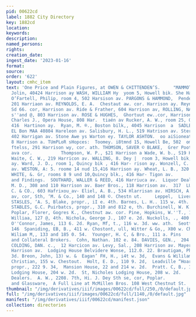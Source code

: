```yaml
---
pid: 00622cd
label: 1882 City Directory
key: 1882cd
location: 
keywords: 
description: 
named_persons: 
rights: 
creation_date: 
ingest_date: '2023-01-16'
format: 
source: 
order: '622'
layout: cmhc_item
text: 'One Price and Plain Figures, at OWEN & CHITTENDEN’S.     "MAMMOTH STOCKS,  Murphy,
  Jolin, 40424 Harrison ay WASH, WILLIAM Hy  yoom 5, Howell bik. She Harrison av.
  O’Fartell, Philip, room 4, 502 Harsison av. PARGONS & HAMMOND,  Pendery Fenders,
  201 Harriaon av. REYNOLDS, E. A.  Chestaut aw. cor. Harrison ay. Reynolda, JL, B.,
  Sd 66. cor, Harrison av. Ride & Frather, 604 Harrison av, ROLLING, NATHANIE  room
  s''and @, 803 Harrison av. ROSE & HUGHES,  Ghortuut ew..cor, Harrison av. Rowell,
  Charles J., Opera House, 808 Har.  tiaén av Rucker, A. W., room 25, Quincy bik,
  416  Hartinon ay.  Ryan, M. ®., Boston bilk,, 4045 Harrison  a  SADLER, THOMAS,  ase
  EL Bon MAA 40804 Hareleon av. Salisbury, H. L., 519 Hatrison av. Sterling & Gosa,
  402 Harrigan av. Stone Awe ys Warton ey. TAYLOR ASHTON.  oo aiSioneat. Taylor Woody,
  8 Harrison a. TUmPLoR sHopces:  Toomey. i8tmnd 15, Howell Be, 502  ome ae  ‘Taoten
  ftelss, 291 Harrison wy, cor. ath. THOMSON, SAVER © BLAKE,  Grer Poot Giles, Hartieou
  ava cor.           Thompson, W. P., $21 Harrison a Wade, W. b., S19 Harrigon av.
  Waite, C. W., 219 Harricon av. WALLING, 8. Dey |  room 3, Howell bik, 502 Harrison
  ay. Ward, J. D., room 1, Quincy bik , 416 Har- rison ay. Wonzell, C. H., 805 Harrison
  av. WESTON, A: 5. roome 14 nud 15,416 Harrison ay. Wheat, L. B., 320 Harrison uv.
  WHITE, &. Gr, rooms 8 9 und 10,Quincy blk., 416 Har- Tigon av.           Leather
  and Findings.  SOUTHARD, WALLER & REED, 416 Harriuca av.  Liquor Dealers.  Altman,
  M. D., 308 and 110 Harrison av. Baer Bros., 118 Harrison av.  317  LUM  CONRAD,
  C. & CO., 603 Hafrixou_av- Eliel, A. B., 534 Hlarrisan av. HIRSCH, A. & BRO., “Harrison
  av, cor, Sth, ‘M. & Co., 140 and 148 ©. Chestn ut.     Leppel,  Livery Stables.  AVENUE
  STASLES, ‘A. S, Blake, propr., iI e. 4th. Barnes, L. H.. 115 w. 4th. BLACK HAWK
  STABLES, G.C. Puirbatcs, propr., 310 and 812 e, th. Burchinell, W. K., 6th aw. cor.
  Poplar, Florer, Gogres K., Chestnut aw. cor. Pine, Hopkins, W.''T., 119 ¢. 3d. Irvine,
  Williaa, 127 @, 4th. Nichola, George J., 107 e. 2d. Nuckolls, ., 400 w. Chestaut.
  O''Connor, James, 113 6. 2d. Ryan, Mf, t., 116 w. 3d. ww. ath.  Seott''& Allen,
  146  Spaniding, EB, B., 411 w. Chostont, ull, Witter & Go,, X00 w. Chestuut,  ‘Watson,
  Wiliam M,, 133 and 185 0. 54.  Younger, H. C, & Bro., 111 a. Pins     &                Loan
  and Collateral Brokers.  Cohn, Nathan. 102 e. 84. DAVIES, GEN.,  204 Herrlaon at
  COLDING, DAN. c.,  12 Harcicon av. Levy, Sal., 208 Harrison av. Mayer, Sain., 125
  Harrison av.  Lodging House Belvidere Wonse, 112.0. 22. Brautigam, Philip, 221 e,
  3d. Breon, John, 13) w. &  Eagan’ FH, H., i4t w. 3d,  Evans & Wililams. 140 w, 2d.  Gude,
  Christian, 155 w. Chestout.  Holt, E. D., 110 9. 2d,  Leadville “Hoare, Thomae Kendrick,
  propr., 222 9. 34,  Mansion House, 22 and 214 w. 2d.  Pratt. C, B., 144''w. 2d.  ‘Star
  Lodging House, 204 w. 2d.  St, Nicholes Lodging House, 208 w. 2d.                  Lumber
  Dealers.  A. W., 2208. 7th, Hi. J. Dey Sth se, cor, Poplar.             Crockery
  and Glassware,  A Full Line at McMillen Bros. 108 West Chestnut St. '
thumbnail: "/img/derivatives/iiif/images/00622cd/full/250,/0/default.jpg"
full: "/img/derivatives/iiif/images/00622cd/full/1140,/0/default.jpg"
manifest: "/img/derivatives/iiif/00622cd/manifest.json"
collection: directories
---
```

